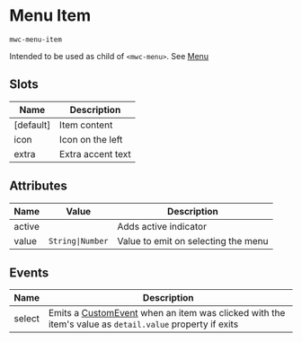 # Menu Item
`mwc-menu-item`

Intended to be used as child of `<mwc-menu>`. See [Menu](menu)

## Slots
| Name | Description |
| ---  | ---         |
| [default] | Item content |
| icon | Icon on the left  |
| extra | Extra accent text  |

## Attributes
| Name | Value | Description |
| ---  | ---    | ---     |
| active || Adds active indicator |
| value | `String\|Number` | Value to emit on selecting the menu |

## Events
| Name | Description |
| --- | --- |
| select | Emits a [CustomEvent](https://developer.mozilla.org/en-US/docs/Web/API/CustomEvent) when an item was clicked with the item's value as `detail.value` property if exits |
